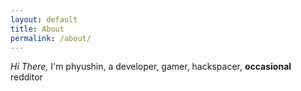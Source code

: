 ```yaml
---
layout: default
title: About
permalink: /about/
---
```

_Hi There,_
I'm phyushin,
a developer, gamer, hackspacer, __occasional__ redditor
